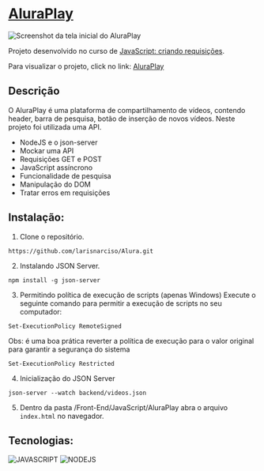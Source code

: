 # [AluraPlay](https://larisnarciso.github.io/Alura/Front-End/JavaScript/AluraPlay/index.html)

![Screenshot da tela inicial do AluraPlay](https://imgur.com/aymxEsh.png)

Projeto desenvolvido no curso de [JavaScript: criando requisições](https://cursos.alura.com.br/course/javascript-criando-requisicoes).

Para visualizar o projeto, click no link: [AluraPlay](https://larisnarciso.github.io/Alura/Front-End/JavaScript/AluraPlay/index.html)

## Descrição

O AluraPlay é uma plataforma de compartilhamento de vídeos, contendo header, barra de pesquisa, botão de inserção de novos vídeos. Neste projeto foi utilizada uma API.

- NodeJS e o json-server
- Mockar uma API
- Requisições GET e POST
- JavaScript assíncrono
- Funcionalidade de pesquisa
- Manipulação do DOM
- Tratar erros em requisições

## Instalação:

1. Clone o repositório.

```
https://github.com/larisnarciso/Alura.git
```

2. Instalando JSON Server.

```
npm install -g json-server
```

3. Permitindo política de execução de scripts (apenas Windows)
   Execute o seguinte comando para permitir a execução de scripts no seu computador:

```
Set-ExecutionPolicy RemoteSigned
```

Obs: é uma boa prática reverter a política de execução para o valor original para garantir a segurança do sistema

```
Set-ExecutionPolicy Restricted
```

4. Inicialização do JSON Server

```
json-server --watch backend/videos.json
```

5. Dentro da pasta /Front-End/JavaScript/AluraPlay abra o arquivo `index.html` no navegador.

## Tecnologias:

![JAVASCRIPT](https://img.shields.io/badge/javascript-%2320232a.svg?style=for-the-badge&logo=javascript&logoColor=%)
![NODEJS](https://img.shields.io/badge/nodejs-%2320232a.svg?style=for-the-badge&logo=nodejs&logoColor=%)
